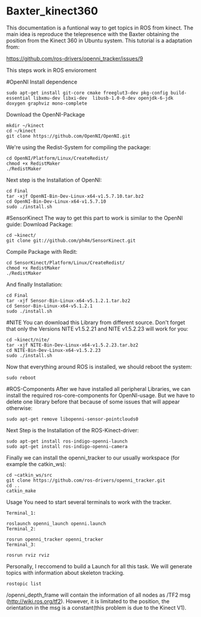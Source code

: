 # Baxter_kinect360
This documentation is a funtional way to get topics in ROS from kinect. The main idea is reproduce the telepresence with the Baxter obtaining the position from the Kinect 360 in Ubuntu system. This tutorial is a adaptation from:

https://github.com/ros-drivers/openni_tracker/issues/9

This steps work in ROS envioroment  

#OpenNI
Install dependence
```
sudo apt-get install git-core cmake freeglut3-dev pkg-config build-essential libxmu-dev libxi-dev  libusb-1.0-0-dev openjdk-6-jdk
doxygen graphviz mono-complete
```
Download the OpenNI-Package

```
mkdir ~/kinect
cd ~/kinect
git clone https://github.com/OpenNI/OpenNI.git
```
We're using the Redist-System for compiling the package:

```
cd OpenNI/Platform/Linux/CreateRedist/
chmod +x RedistMaker
./RedistMaker
```
Next step is the Installation of OpenNI:

```
cd Final
tar -xjf OpenNI-Bin-Dev-Linux-x64-v1.5.7.10.tar.bz2
cd OpenNI-Bin-Dev-Linux-x64-v1.5.7.10
sudo ./install.sh
```

#SensorKinect
The way to get this part to work is similar to the OpenNI guide:
Download Package:
```
cd ~kinect/
git clone git://github.com/ph4m/SensorKinect.git
```
Compile Package with Redit:
```
cd SensorKinect/Platform/Linux/CreateRedist/
chmod +x RedistMaker
./RedistMaker
```
And finally Installation:
```
cd Final
tar -xjf Sensor-Bin-Linux-x64-v5.1.2.1.tar.bz2
cd Sensor-Bin-Linux-x64-v5.1.2.1
sudo ./install.sh
```
#NITE
You can download this Library from different source. Don't forget that only the Versions NITE v1.5.2.21 and NITE v1.5.2.23 will work for you:
```
cd ~kinect/nite/
tar -xjf NITE-Bin-Dev-Linux-x64-v1.5.2.23.tar.bz2
cd NITE-Bin-Dev-Linux-x64-v1.5.2.23
sudo ./install.sh
```
Now that everything around ROS is installed, we should reboot the system:
```
sudo reboot
```
#ROS-Components
After we have installed all peripheral Libraries, we can install the required ros-core-components for OpenNI-usage. But we have to delete one library before that because of some issues that will appear otherwise:
```
sudo apt-get remove libopenni-sensor-pointclouds0
```
Next Step is the Installation of the ROS-Kinect-driver:
```
sudo apt-get install ros-indigo-openni-launch
sudo apt-get install ros-indigo-openni-camera
```
Finally we can install the openni_tracker to our usually workspace (for example the catkin_ws):
```
cd ~catkin_ws/src
git clone https://github.com/ros-drivers/openni_tracker.git 
cd ..
catkin_make
```
Usage
You need to start several terminals to work with the tracker.
```
Terminal_1:

roslaunch openni_launch openni.launch
Terminal_2:

rosrun openni_tracker openni_tracker
Terminal_3:

rosrun rviz rviz
```
Personally, I reccomend to build a Launch for all this task. We will generate topics with information about skeleton tracking. 
```
rostopic list
```
/openni_depth_frame will contain the information of all nodes as /TF2 msg (http://wiki.ros.org/tf2). However, it is limitated to the position, the orientation in the msg is a constant(this problem is due to the Kinect V1). 
